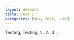```yaml
---
layout: default
title: Test 1
categories: [dev, test, .net]
---
```


Testing, Testing, 1...2...3...